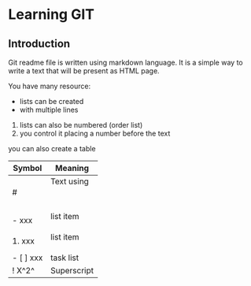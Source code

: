# Learning GIT

## Introduction

Git readme file is written using markdown language. It is a simple way to write a text that will be present as HTML page.

You have many resource:
- lists can be created 
- with multiple lines

1. lists can also be numbered (order list)
2. you control it placing a number before the text


you can also create a table

| Symbol | Meaning                   |
|--------|---------------------------|
| #      | Text using <h1>           |
| - xxx  | list item <ul>            |
| 1. xxx | list item <ol>|
| - [ ] xxx | task list|
! X^2^ | Superscript |


[^1]: This is the footnote.